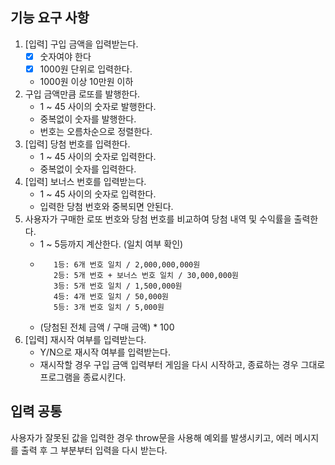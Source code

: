 ## 기능 요구 사항

1. [입력] 구입 금액을 입력받는다.
   - [x] 숫자여야 한다
   - [x] 1000원 단위로 입력한다.
   - 1000원 이상 10만원 이하
2. 구입 금액만큼 로또를 발행한다.
   - 1 ~ 45 사이의 숫자로 발행한다.
   - 중복없이 숫자를 발행한다.
   - 번호는 오름차순으로 정렬한다.
3. [입력] 당첨 번호를 입력한다.
   - 1 ~ 45 사이의 숫자로 입력한다.
   - 중복없이 숫자를 입력한다.
4. [입력] 보너스 번호를 입력받는다.
   - 1 ~ 45 사이의 숫자로 입력한다.
   - 입력한 당첨 번호와 중복되면 안된다.
5. 사용자가 구매한 로또 번호와 당첨 번호를 비교하여 당첨 내역 및 수익률을 출력한다.
   - 1 ~ 5등까지 계산한다. (일치 여부 확인)
   - ```
        1등: 6개 번호 일치 / 2,000,000,000원
        2등: 5개 번호 + 보너스 번호 일치 / 30,000,000원
        3등: 5개 번호 일치 / 1,500,000원
        4등: 4개 번호 일치 / 50,000원
        5등: 3개 번호 일치 / 5,000원
     ```
   - (당첨된 전체 금액 / 구매 금액) \* 100
6. [입력] 재시작 여부를 입력받는다.
   - Y/N으로 재시작 여부를 입력받는다.
   - 재시작할 경우 구입 금액 입력부터 게임을 다시 시작하고, 종료하는 경우 그대로 프로그램을 종료시킨다.

## 입력 공통

사용자가 잘못된 값을 입력한 경우 throw문을 사용해 예외를 발생시키고, 에러 메시지를 출력 후 그 부분부터 입력을 다시 받는다.
